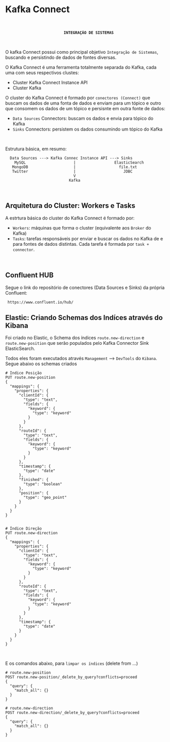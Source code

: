 # Kafka Connect

<br>

<center>
<b>

       INTEGRAÇÃO DE SISTEMAS

</b>
</center>

<br>

O kafka Connect possui como principal objetivo `Integração de Sistemas`, buscando e persistindo de dados de fontes diversas.

O Kafka Connect é uma ferramenta totalmente separada do Kafka, cada uma com seus respectivos clustes:
 - Cluster Kafka Connect Instance API
 - Cluster Kafka

O cluster do Kafka Connect é formado por `conectores (Connect)` que buscam os dados de uma fonta de dados e enviam para um tópico e outro que consomem os dados de um tópico e persisnte em outra fonte de dados:

 - `Data Sources` Connectors: buscam os dados e envia para tópico do Kafka
 - `Sinks` Connectors: persistem os dados consumindo um tópico do Kafka

<br>

Estrutura básica, em resumo:


      Data Sources ---> Kafka Connec Instance API ---> Sinks
        MySQL                     |                 ElasticSearch
       MongoDB                    |                   file.txt 
       Twitter                    |                     JDBC
                                  V
                                Kafka

<br>

## Arquitetura do Cluster: Workers e Tasks

A estrtura básica do cluster do Kafka Connect é formado por:

 - `Workers`: máquinas que forma o cluster (equivalente aos `Broker` do Kafka)
 - `Tasks`: tarefas responsáveis por enviar e buscar os dados no Kafka de e para fontes de dados distintas. Cada tarefa é formada por `task + connector`.

<br>

## Confluent HUB

Segue o link do repositório de conectores (Data Sources e Sinks) da própria Confluent:

     https://www.confluent.io/hub/


## Elastic: Criando Schemas dos Indíces através do Kibana

Foi criado no Elastic, o Schema dos índices `route.new-direction` e `route.new-position` que serão populados pelo Kafka Connector Sink ElasticSearch.

Todos eles foram executados através `Management` --> `DevTools` do `Kibana`. Segue abaixo os schemas criados


    # Índice Posição
    PUT route.new-position
    {
      "mappings": {
        "properties": {
          "clientId": {
            "type": "text",
            "fields": {
              "keyword": {
                "type": "keyword"  
              }
            }
          },
          "routeId": {
            "type": "text",
            "fields": {
              "keyword": {
                "type": "keyword"
              }
            }
          },
          "timestamp": {
            "type": "date"
          },
          "finished": {
            "type": "boolean"
          },
          "position": {
            "type": "geo_point"
          }
        }
      } 
    }


    # Índice Direção
    PUT route.new-direction 
    {
      "mappings": {
        "properties": {
          "clientId": {
            "type": "text",
            "fields": {
              "keyword": {
                "type": "keyword"  
              }
            }
          },
          "routeId": {
            "type": "text",
            "fields": {
              "keyword": {
                "type": "keyword"
              }
            }
          },
          "timestamp": {
            "type": "date"
          } 
        }
      } 
    }

<br>

E os comandos abaixo, para `limpar os índices` (delete from ...)

    # route.new-position
    POST route.new-position/_delete_by_query?conflicts=proceed
    {
      "query": {
        "match_all": {}
      }
    }

    # route.new-direction
    POST route.new-direction/_delete_by_query?conflicts=proceed
    {
      "query": {
        "match_all": {}
      }
    }


